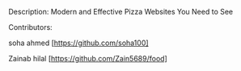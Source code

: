 Description:
Modern and Effective Pizza Websites You Need to See

Contributors:

soha ahmed [https://github.com/soha100]

Zainab hilal [https://github.com/Zain5689/food]

